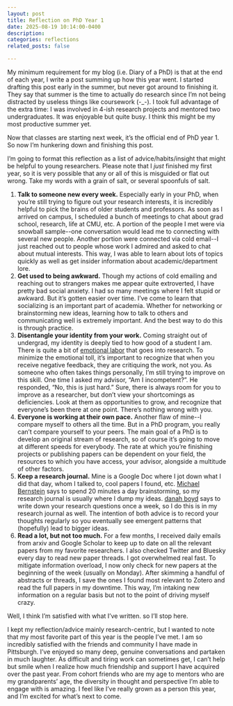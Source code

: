 ```yaml
---
layout: post
title: Reflection on PhD Year 1
date: 2025-08-19 10:14:00-0400
description: 
categories: reflections
related_posts: false

---
```

My minimum requirement for my blog (i.e. Diary of a PhD) is that at the end of each year, I write a post summing up how this year went. I started drafting this post early in the summer, but never got around to finishing it. They say that summer is the time to actually do research since I’m not being distracted by useless things like coursework (-_-). I took full advantage of the extra time: I was involved in 4-ish research projects and mentored two undergraduates. It was enjoyable but quite busy. I think this might be my most productive summer yet.

Now that classes are starting next week, it’s the official end of PhD year 1. So now I’m hunkering down and finishing this post.

I’m going to format this reflection as a list of advice/habits/insight that might be helpful to young researchers. Please note that I _just_ finished my first year, so it is very possible that any or all of this is misguided or flat out wrong. Take my words with a grain of salt, or several spoonfuls of salt.

1. **Talk to someone new every week.** Especially early in your PhD, when you’re still trying to figure out your research interests, it is incredibly helpful to pick the brains of older students and professors. As soon as I arrived on campus, I scheduled a bunch of meetings to chat about grad school, research, life at CMU, etc. A portion of the people I met were via snowball sample--one conversation would lead me to connecting with several new people. Another portion were connected via cold email--I just reached out to people whose work I admired and asked to chat about mutual interests. This way, I was able to learn about lots of topics quickly as well as get insider information about academic/department lore.
2. **Get used to being awkward.** Though my actions of cold emailing and reaching out to strangers makes me appear quite extroverted, I have pretty bad social anxiety. I had so many meetings where I felt stupid or awkward. But it’s gotten easier over time. I’ve come to learn that socializing is an important part of academia. Whether for networking or brainstorming new ideas, learning how to talk to others and communicating well is extremely important. And the best way to do this is through practice.
3. **Disentangle your identity from your work.** Coming straight out of undergrad, my identity is deeply tied to how good of a student I am. There is quite a bit of [emotional labor](https://sauvik-das.medium.com/the-emotional-labor-of-your-ph-d-84e24846daff) that goes into research. To minimize the emotional toll, it’s important to recognize that when you receive negative feedback, they are critiquing the work, not you. As someone who often takes things personally, I’m still trying to improve on this skill. One time I asked my advisor, “Am I incompetent?”. He responded, “No, this is just hard.” Sure, there is always room for you to improve as a researcher, but don’t view your shortcomings as deficiencies. Look at them as opportunities to grow, and recognize that everyone’s been there at one point. There’s nothing wrong with you. 
4. **Everyone is working at their own pace.** Another flaw of mine--I compare myself to others all the time. But in a PhD program, you really can’t compare yourself to your peers. The main goal of a PhD is to develop an original stream of research, so of course it’s going to move at different speeds for everybody. The rate at which you’re finishing projects or publishing papers can be dependent on your field, the resources to which you have access, your advisor, alongside a multitude of other factors. 
5. **Keep a research journal.** Mine is a Google Doc where I jot down what I did that day, whom I talked to, cool papers I found, etc. [Michael Bernstein](https://hci.stanford.edu/msb/gettingstarted/) says to spend 20 minutes a day brainstorming, so my research journal is usually where I dump my ideas. [danah boyd](https://www.danah.org/aca-advice/GradSchoolAdvice.html) says to write down your research questions once a week, so I do this is in my research journal as well. The intention of both advice is to record your thoughts regularly so you eventually see emergent patterns that (hopefully) lead to bigger ideas.
6. **Read a lot, but not too much.** For a few months, I received daily emails from arxiv and Google Scholar to keep up to date on all the relevant papers from my favorite researchers. I also checked Twitter and Bluesky every day to read new paper threads. I got overwhelmed real fast. To mitigate information overload, I now only check for new papers at the beginning of the week (usually on Monday). After skimming a handful of abstracts or threads, I save the ones I found most relevant to Zotero and read the full papers in my downtime. This way, I’m intaking new information on a regular basis but not to the point of driving myself crazy.

Well, I think I’m satisfied with what I’ve written. so I’ll stop here. 

I kept my reflection/advice mainly research-centric, but I wanted to note that my most favorite part of this year is the people I’ve met. I am so incredibly satisfied with the friends and community I have made in Pittsburgh. I’ve enjoyed so many deep, genuine conversations and partaken in much laughter. As difficult and tiring work can sometimes get, I can’t help but smile when I realize how much friendship and support I have acquired over the past year. From cohort friends who are my age to mentors who are my grandparents’ age, the diversity in thought and perspective I’m able to engage with is amazing. I feel like I’ve really grown as a person this year, and I’m excited for what’s next to come.
